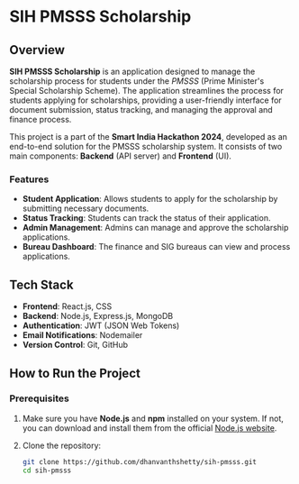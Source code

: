 # SIH PMSSS Scholarship

## Overview

**SIH PMSSS Scholarship** is an application designed to manage the scholarship process for students under the *PMSSS* (Prime Minister's Special Scholarship Scheme). The application streamlines the process for students applying for scholarships, providing a user-friendly interface for document submission, status tracking, and managing the approval and finance process.

This project is a part of the **Smart India Hackathon 2024**, developed as an end-to-end solution for the PMSSS scholarship system. It consists of two main components: **Backend** (API server) and **Frontend** (UI).

### Features

- **Student Application**: Allows students to apply for the scholarship by submitting necessary documents.
- **Status Tracking**: Students can track the status of their application.
- **Admin Management**: Admins can manage and approve the scholarship applications.
- **Bureau Dashboard**: The finance and SIG bureaus can view and process applications.

## Tech Stack

- **Frontend**: React.js, CSS
- **Backend**: Node.js, Express.js, MongoDB
- **Authentication**: JWT (JSON Web Tokens)
- **Email Notifications**: Nodemailer
- **Version Control**: Git, GitHub

## How to Run the Project

### Prerequisites

1. Make sure you have **Node.js** and **npm** installed on your system. If not, you can download and install them from the official [Node.js website](https://nodejs.org/).

2. Clone the repository:

   ```bash
   git clone https://github.com/dhanvanthshetty/sih-pmsss.git
   cd sih-pmsss
